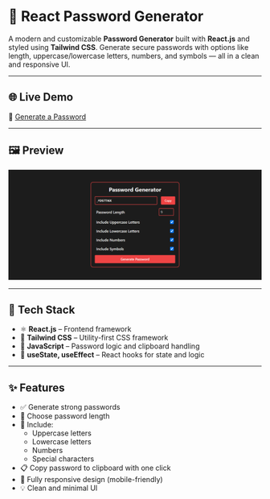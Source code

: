 # 🔐 React Password Generator

A modern and customizable **Password Generator** built with **React.js** and styled using **Tailwind CSS**. Generate secure passwords with options like length, uppercase/lowercase letters, numbers, and symbols — all in a clean and responsive UI.

---

## 🌐 Live Demo

🔗 [Generate a Password](https://mubeen2005.github.io/password-generator/)  


---

## 🖼️ Preview

![Password Generator Preview](password-generator.PNG)  

---

## 🧰 Tech Stack

- ⚛️ **React.js** – Frontend framework
- 💨 **Tailwind CSS** – Utility-first CSS framework
- 🔐 **JavaScript** – Password logic and clipboard handling
- 🧠 **useState, useEffect** – React hooks for state and logic

---

## ✨ Features

- ✅ Generate strong passwords
- 📏 Choose password length
- 🔡 Include:
  - Uppercase letters
  - Lowercase letters
  - Numbers
  - Special characters
- 📋 Copy password to clipboard with one click
- 📱 Fully responsive design (mobile-friendly)
- 💡 Clean and minimal UI
